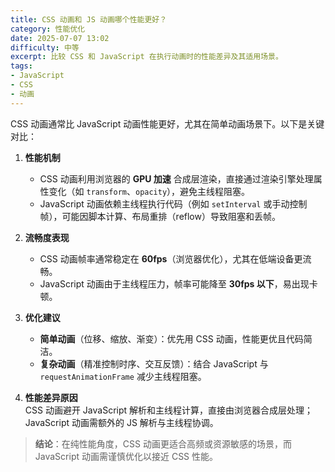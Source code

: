 ```yaml
---
title: CSS 动画和 JS 动画哪个性能更好？
category: 性能优化
date: 2025-07-07 13:02
difficulty: 中等
excerpt: 比较 CSS 和 JavaScript 在执行动画时的性能差异及其适用场景。
tags:
- JavaScript
- CSS
- 动画
---
```

CSS 动画通常比 JavaScript 动画性能更好，尤其在简单动画场景下。以下是关键对比：

1.  **性能机制**  
    -   CSS 动画利用浏览器的 **GPU 加速** 合成层渲染，直接通过渲染引擎处理属性变化（如 `transform`、`opacity`），避免主线程阻塞。  
    -   JavaScript 动画依赖主线程执行代码（例如 `setInterval` 或手动控制帧），可能因脚本计算、布局重排（reflow）导致阻塞和丢帧。

2.  **流畅度表现**  
    -   CSS 动画帧率通常稳定在 **60fps**（浏览器优化），尤其在低端设备更流畅。  
    -   JavaScript 动画由于主线程压力，帧率可能降至 **30fps 以下**，易出现卡顿。

3.  **优化建议**  
    -   **简单动画**（位移、缩放、渐变）：优先用 CSS 动画，性能更优且代码简洁。  
    -   **复杂动画**（精准控制时序、交互反馈）：结合 JavaScript 与 `requestAnimationFrame` 减少主线程阻塞。

4.  **性能差异原因**  
    CSS 动画避开 JavaScript 解析和主线程计算，直接由浏览器合成层处理；JavaScript 动画需额外的 JS 解析与主线程协调。

> **结论**：在纯性能角度，CSS 动画更适合高频或资源敏感的场景，而 JavaScript 动画需谨慎优化以接近 CSS 性能。
